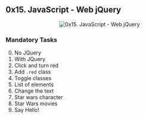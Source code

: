 ## 0x15. JavaScript - Web jQuery

<p align="center"><img src="https://logos-download.com/wp-content/uploads/2016/09/jQuery_logo.png" alt="0x15. JavaScript - Web jQuery" /></p>

### Mandatory Tasks
0. No JQuery
1. With JQuery
2. Click and turn red
3. Add `.red` class
4. Toggle classes
5. List of elements
6. Change the text
7. Star wars character
8. Star Wars movies
9. Say Hello!
